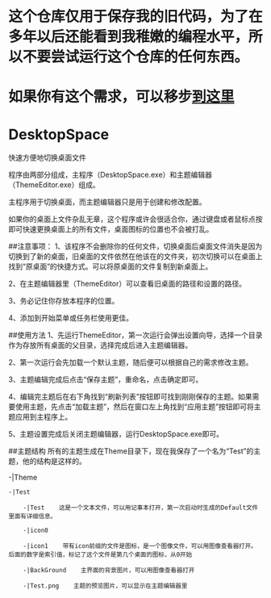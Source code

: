 # 这个仓库仅用于保存我的旧代码，为了在多年以后还能看到我稚嫩的编程水平，所以不要尝试运行这个仓库的任何东西。
# 如果你有这个需求，可以移步[到这里](https://github.com/HumXC/AutoVDesktop)
# DesktopSpace
快速方便地切换桌面文件

程序由两部分组成，主程序（DesktopSpace.exe）和主题编辑器（ThemeEditor.exe）组成。

主程序用于切换桌面，而主题编辑器只是用于创建和修改配置。

如果你的桌面上文件杂乱无章，这个程序或许会很适合你，通过键盘或者鼠标点按即可快速更换桌面上的所有文件，桌面图标的位置也不会被打乱。

##注意事项：
1、该程序不会删除你的任何文件，切换桌面后桌面文件消失是因为切换到了新的桌面，旧桌面的文件依然在他该在的文件夹，初次切换可以在桌面上找到“原桌面”的快捷方式。可以将原桌面的文件复制到新桌面上。

2、在主题编辑器里（ThemeEditor）可以查看旧桌面的路径和设置的路径。

3、务必记住你存放本程序的位置。

4、添加到开始菜单或任务栏使用更佳。

##使用方法
1、先运行ThemeEditor，第一次运行会弹出设置向导，选择一个目录作为存放所有桌面的父目录，选择完成后进入主题编辑器。

2、第一次运行会先加载一个默认主题，随后便可以根据自己的需求修改主题。

3、主题编辑完成后点击“保存主题”，重命名，点击确定即可。

4、编辑完主题后在右下角找到“刷新列表”按钮即可找到刚刚保存的主题。如果需要使用主题，先点击“加载主题”，然后在窗口左上角找到“应用主题”按钮即可将主题应用到主程序上。

5、主题设置完成后关闭主题编辑器，运行DesktopSpace.exe即可。

##主题结构
所有的主题生成在Theme目录下，现在我保存了一个名为“Test”的主题，他的结构是这样的。

-|Theme

    -|Test
    
        -|Test    这是一个文本文件，可以用记事本打开，第一次启动时生成的Default文件里面有详细信息。
        
        -|icon0
        
        -|icon1    带有icon前缀的文件是图标，是一个图像文件，可以用图像查看器打开。后面的数字是索引值，标记了这个文件是第几个桌面的图标，从0开始
        
        -|BackGround    主界面的背景图片，可以用图像查看器打开
        
        -|Test.png    主题的预览图片，可以显示在主题编辑器里
        
        
